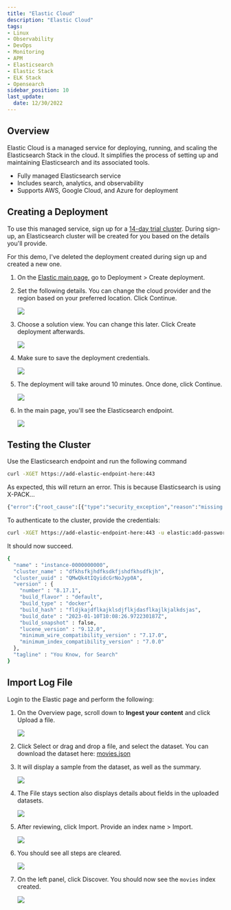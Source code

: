 ```yaml
---
title: "Elastic Cloud"
description: "Elastic Cloud"
tags: 
- Linux
- Observability
- DevOps
- Monitoring 
- APM
- Elasticsearch
- Elastic Stack
- ELK Stack
- Opensearch
sidebar_position: 10
last_update:
  date: 12/30/2022
---
```


## Overview 

Elastic Cloud is a managed service for deploying, running, and scaling the Elasticsearch Stack in the cloud. It simplifies the process of setting up and maintaining Elasticsearch and its associated tools.

- Fully managed Elasticsearch service
- Includes search, analytics, and observability  
- Supports AWS, Google Cloud, and Azure for deployment  

## Creating a Deployment 

To use this managed service, sign up for a [14-day trial cluster](https://www.elastic.co/guide/en/cloud/current/ec-getting-started-trial.html). During sign-up, an Elasticsearch cluster will be created for you based on the details you'll provide. 

For this demo, I've deleted the deployment created during sign up and created a new one.

1. On the [Elastic main page](https://cloud.elastic.co/deployments), go to Deployment > Create deployment.

2. Set the following details. You can change the cloud provider and the region based on your preferred location. Click Continue.

    ![](/img/docs/01232025-elastic-creating-a-deployment.png)

3. Choose a solution view. You can change this later. Click Create deployment afterwards.

    ![](/img/docs/01232025-elastic-creating-a-deployment-2.png)

4. Make sure to save the deployment credentials.

    ![](/img/docs/01232025-elastic-creating-a-deployment-3.png)

5. The deployment will take around 10 minutes. Once done, click Continue. 

    ![](/img/docs/01232025-elastic-creating-a-deployment-4.png)

6. In the main page, you'll see the Elasticsearch endpoint. 

    ![](/img/docs/01232025-elastic-creating-a-deployment-5.png)

## Testing the Cluster 

Use the Elasticsearch endpoint and run the following command

```bash
curl -XGET https://add-elastic-endpoint-here:443
```

As expected, this will return an error. This is because Elasticsearch is using X-PACK... 

```bash
{"error":{"root_cause":[{"type":"security_exception","reason":"missing authentication credentials for REST request [/]","header":{"WWW-Authenticate":["Basic realm=\"security\", charset=\"UTF-8\"","Bearer realm=\"security\"","ApiKey"]}}],"type":"security_exception","reason":"missing authentication credentials for REST request [/]","header":{"WWW-Authenticate":["Basic realm=\"security\", charset=\"UTF-8\"","Bearer realm=\"security\"","ApiKey"]}},"status":401} 
```

To authenticate to the cluster, provide the credentials:

```bash
curl -XGET https://add-elastic-endpoint-here:443 -u elastic:add-password-here 
```

It should now succeed.

```bash
{
  "name" : "instance-0000000000",
  "cluster_name" : "dfkhsfkjhdfksdkfjshdfkhsdfkjh",
  "cluster_uuid" : "QMwQk4tIQyidcGrNoJyp0A",
  "version" : {
    "number" : "8.17.1",
    "build_flavor" : "default",
    "build_type" : "docker",
    "build_hash" : "fldjkajdflkajklsdjflkjdasflkajlkjalkdsjas",
    "build_date" : "2023-01-10T10:08:26.972230187Z",
    "build_snapshot" : false,
    "lucene_version" : "9.12.0",
    "minimum_wire_compatibility_version" : "7.17.0",
    "minimum_index_compatibility_version" : "7.0.0"
  },
  "tagline" : "You Know, for Search"
} 
```

## Import Log File 

Login to the Elastic page and perform the following:

1. On the Overview page, scroll down to **Ingest your content** and click Upload a file.

    ![](/img/docs/01232025-elasticsearch-import-log-file.png)

2. Click Select or drag and drop a file, and select the dataset. You can download the dataset here: [movies.json](@site/assets/elastic-stack/movies.json)

3. It will display a sample from the dataset, as well as the summary. 

    ![](/img/docs/01232025-elasticsearch-import-log-file-2.png)

4. The File stays section also displays details about fields in the uploaded datasets.

    ![](/img/docs/01232025-elasticsearch-import-log-file-3.png)

5. After reviewing, click Import. Provide an index name > Import.

    ![](/img/docs/01232025-elasticsearch-import-log-file-4.png)

6. You should see all steps are cleared. 

    ![](/img/docs/01232025-elasticsearch-import-log-file-5.png)

7. On the left panel, click Discover. You should now see the `movies` index created.

    ![](/img/docs/01232025-elasticsearch-import-log-file-6.png)
